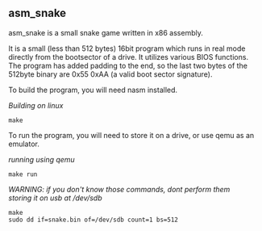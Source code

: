 ## asm_snake
asm_snake is a small snake game written in x86 assembly.

It is a small (less than 512 bytes) 16bit program which runs in real mode 
directly from the bootsector of a drive. It utilizes various BIOS functions. 
The program has added padding to the end, so the last two bytes of the 512byte 
binary are 0x55 0xAA (a valid boot sector signature).

To build the program, you will need nasm installed.

*Building on linux*
~~~
make
~~~

To run the program, you will need to store it on a drive, or use qemu as an emulator.

*running using qemu*
~~~
make run
~~~

*WARNING: if you don't know those commands, dont perform them* \
*storing it on usb at /dev/sdb*
~~~
make
sudo dd if=snake.bin of=/dev/sdb count=1 bs=512
~~~